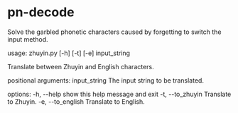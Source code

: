 # pn-decode
Solve the garbled phonetic characters caused by forgetting to switch the input method.

usage: zhuyin.py [-h] [-t] [-e] input_string

Translate between Zhuyin and English characters.

positional arguments:
  input_string      The input string to be translated.

options:
  -h, --help        show this help message and exit
  -t, --to_zhuyin   Translate to Zhuyin.
  -e, --to_english  Translate to English.
